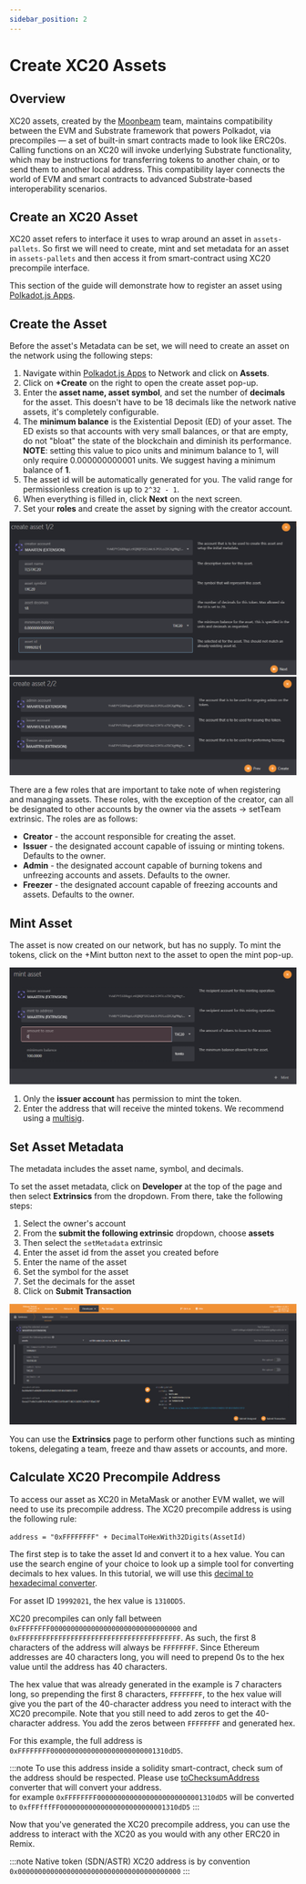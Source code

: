 ```yaml
---
sidebar_position: 2
---
```


# Create XC20 Assets

## Overview

XC20 assets, created by the [Moonbeam](https://moonbeam.network/blog/introducing-xc-20s-the-new-standard-for-cross-chain-tokens-on-dotsama/) team, maintains compatibility between the EVM and Substrate framework that powers Polkadot, via precompiles — a set of built-in smart contracts made to look like ERC20s. Calling functions on an XC20 will invoke underlying Substrate functionality, which may be instructions for transferring tokens to another chain, or to send them to another local address. This compatibility layer connects the world of EVM and smart contracts to advanced Substrate-based interoperability scenarios.

## Create an XC20 Asset

XC20 asset refers to interface it uses to wrap around an asset in `assets-pallets`. So first we will need to create, mint and set metadata for an asset in `assets-pallets` and then access it from smart-contract using XC20 precompile interface.

This section of the guide will demonstrate how to register an asset using [Polkadot.js Apps](https://polkadot.js.org/apps). 

## Create the Asset

Before the asset's Metadata can be set, we will need to create an asset on the network using the following steps:

1. Navigate within [Polkadot.js Apps](https://polkadot.js.org/apps) to Network and click on **Assets**.
2. Click on **+Create** on the right to open the create asset pop-up.
3. Enter the **asset name, asset symbol**, and set the number of **decimals** for the asset. This doesn't have to be 18 decimals like the network native assets, it's completely configurable.
4. The **minimum balance** is the Existential Deposit (ED) of your asset. The ED exists so that accounts with very small balances, or that are empty, do not "bloat" the state of the blockchain and diminish its performance. **NOTE**: setting this value to pico units and minimum balance to 1, will only require 0.000000000001 units. We suggest having a minimum balance of **1**.
5. The asset id will be automatically generated for you. The valid range for permissionless creation is up to `2^32 - 1`.
6. When everything is filled in, click **Next** on the next screen.
7. Set your **roles** and create the asset by signing with the creator account.

![Create your asset](img/5.png)
![Set roles](img/6.png)

There are a few roles that are important to take note of when registering and managing assets. These roles, with the exception of the creator, can all be designated to other accounts by the owner via the assets -> setTeam extrinsic. The roles are as follows:

- **Creator** - the account responsible for creating the asset.
- **Issuer** - the designated account capable of issuing or minting tokens. Defaults to the owner.
- **Admin** - the designated account capable of burning tokens and unfreezing accounts and assets. Defaults to the owner.
- **Freezer** - the designated account capable of freezing accounts and assets. Defaults to the owner.

## Mint Asset

The asset is now created on our network, but has no supply. To mint the tokens, click on the +Mint button next to the asset to open the mint pop-up.

![Mint your assets](img/7.png)

1. Only the **issuer account** has permission to mint the token.
2. Enter the address that will receive the minted tokens. We recommend using a [multisig](/docs/use/Manage%20wallets/create-multisig.md).

## Set Asset Metadata

The metadata includes the asset name, symbol, and decimals.

To set the asset metadata, click on **Developer** at the top of the page and then select **Extrinsics** from the dropdown. From there, take the following steps:

1. Select the owner's account
2. From the **submit the following extrinsic** dropdown, choose **assets**
3. Then select the `setMetadata` extrinsic
4. Enter the asset id from the asset you created before
5. Enter the name of the asset
6. Set the symbol for the asset
7. Set the decimals for the asset
8. Click on **Submit Transaction**

![Set Token Metadata](img/8.png)

You can use the **Extrinsics** page to perform other functions such as minting tokens, delegating a team, freeze and thaw assets or accounts, and more.

## Calculate XC20 Precompile Address

To access our asset as XC20 in MetaMask or another EVM wallet, we will need to use its precompile address. The XC20 precompile address is using the following rule:

`address = "0xFFFFFFFF" + DecimalToHexWith32Digits(AssetId)`

The first step is to take the asset Id and convert it to a hex value. You can use the search engine of your choice to look up a simple tool for converting decimals to hex values. In this tutorial, we will use this [decimal to hexadecimal converter](https://www.rapidtables.com/convert/number/decimal-to-hex.html).

For asset ID `19992021`, the hex value is `1310DD5`.

XC20 precompiles can only fall between  `0xFFFFFFFF00000000000000000000000000000000` and `0xFFFFFFFFFFFFFFFFFFFFFFFFFFFFFFFFFFFFFFFF`. As such, the first 8 characters of the address will always be `FFFFFFFF`. Since Ethereum addresses are 40 characters long, you will need to prepend 0s to the hex value until the address has 40 characters.

The hex value that was already generated in the example is 7 characters long, so prepending the first 8 characters, `FFFFFFFF`, to the hex value will give you the part of the 40-character address you need to interact with the XC20 precompile. Note that you still need to add zeros to get the 40-character address. You add the zeros between `FFFFFFFF` and generated hex.

For this example, the full address is `0xFFFFFFFF00000000000000000000000001310dD5`.

:::note
To use this address inside a solidity smart-contract, check sum of the address should be respected. Please use [toChecksumAddress](https://web3-tools.netlify.app/) converter that will convert your address.     
for example `0xFFFFFFFF00000000000000000000000001310dD5` will be converted to `0xfFFfffFF00000000000000000000000001310dD5`
:::

Now that you've generated the XC20 precompile address, you can use the address to interact with the XC20 as you would with any other ERC20 in Remix.

:::note
Native token (SDN/ASTR) XC20 address is by convention `0x0000000000000000000000000000000000000000`
:::

